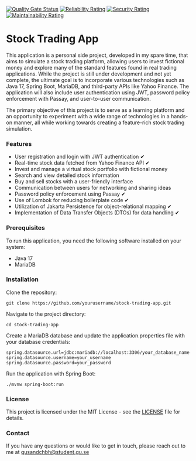 [![Quality Gate Status](https://sonarcloud.io/api/project_badges/measure?project=gusandchbh_Stock-trading-app&metric=alert_status)](https://sonarcloud.io/summary/new_code?id=gusandchbh_Stock-trading-app) [![Reliability Rating](https://sonarcloud.io/api/project_badges/measure?project=gusandchbh_Stock-trading-app&metric=reliability_rating)](https://sonarcloud.io/summary/new_code?id=gusandchbh_Stock-trading-app) [![Security Rating](https://sonarcloud.io/api/project_badges/measure?project=gusandchbh_Stock-trading-app&metric=security_rating)](https://sonarcloud.io/summary/new_code?id=gusandchbh_Stock-trading-app) [![Maintainability Rating](https://sonarcloud.io/api/project_badges/measure?project=gusandchbh_Stock-trading-app&metric=sqale_rating)](https://sonarcloud.io/summary/new_code?id=gusandchbh_Stock-trading-app)

# Stock Trading App
This application is a personal side project, developed in my spare time, that aims to simulate a stock trading platform, allowing users to invest fictional money and explore many of the standard features found in real trading applications. While the project is still under development and not yet complete, the ultimate goal is to incorporate various technologies such as Java 17, Spring Boot, MariaDB, and third-party APIs like Yahoo Finance. The application will also include user authentication using JWT, password policy enforcement with Passay, and user-to-user communication.

The primary objective of this project is to serve as a learning platform and an opportunity to experiment with a wide range of technologies in a hands-on manner, all while working towards creating a feature-rich stock trading simulation.

### Features
- User registration and login with JWT authentication ✔
- Real-time stock data fetched from Yahoo Finance API ✔
- Invest and manage a virtual stock portfolio with fictional money
- Search and view detailed stock information
- Buy and sell stocks with a user-friendly interface
- Communication between users for networking and sharing ideas
- Password policy enforcement using Passay ✔
- Use of Lombok for reducing boilerplate code ✔
- Utilization of Jakarta Persistence for object-relational mapping ✔
- Implementation of Data Transfer Objects (DTOs) for data handling ✔

### Prerequisites
To run this application, you need the following software installed on your system:

- Java 17
- MariaDB

### Installation
Clone the repository:

```
git clone https://github.com/yourusername/stock-trading-app.git
```
Navigate to the project directory:
```
cd stock-trading-app
```
Create a MariaDB database and update the application.properties file with your database credentials:
```
spring.datasource.url=jdbc:mariadb://localhost:3306/your_database_name
spring.datasource.username=your_username
spring.datasource.password=your_password
```
Run the application with Spring Boot:
```
./mvnw spring-boot:run
```

### License
This project is licensed under the MIT License - see the [LICENSE](LICENSE) file for details.

### Contact
If you have any questions or would like to get in touch, please reach out to me at gusandchbh@student.gu.se
